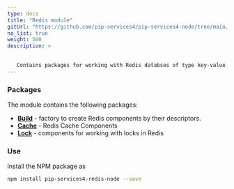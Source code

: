 ```yaml
---
type: docs
title: "Redis module"
gitUrl: "https://github.com/pip-services4/pip-services4-node/tree/main/pip-services4-redis-node"
no_list: true
weight: 500
description: > 

 
   Contains packages for working with Redis databses of type key-value.
---
```


### Packages

The module contains the following packages:
- [**Build**](build) - factory to create Redis components by their descriptors.
- [**Cache**](cache) - Redis Cache Components
- [**Lock**](lock) - components for working with locks in Redis


### Use

Install the NPM package as
```bash
npm install pip-services4-redis-node --save
```
